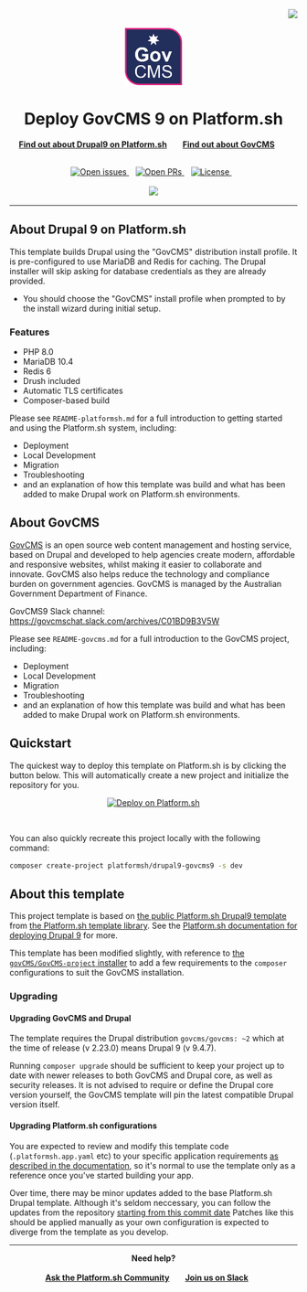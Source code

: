 
<p align="right">
<a href="https://platform.sh">
<img src="https://platform.sh/logos/redesign/Platformsh_logo_black.svg" width="150px">
</a>

</p>

<p align="center">
<a href="https://www.govcms.gov.au/">
<img src="govcms-logo.png" alt="GovCMS logo"  width="100px"  />
</a>
</p>

<h1 align="center">Deploy GovCMS 9 on Platform.sh</h1>

<p align="center">
<a href="https://github.com/platformsh-templates/drupal9/blob/master/README.md"><strong>Find out about Drupal9 on Platform.sh</strong></a>&nbsp&nbsp&nbsp&nbsp&nbsp&nbsp
<a href="https://github.com/govCMS/GovCMS/blob/2.x-develop/README.md"><strong>Find out about GovCMS</strong></a>&nbsp&nbsp&nbsp&nbsp&nbsp&nbsp
<br /><br />
</p>

<p align="center">
<a href="https://github.com/platformsh-templates/drupal9-govcms9/issues">
<img src="https://img.shields.io/github/issues/platformsh-templates/drupal9-govcms9.svg?style=for-the-badge&labelColor=f4f2f3&color=ffd9d9&label=Issues" alt="Open issues" />
</a>&nbsp&nbsp
<a href="https://github.com/platformsh-templates/drupal9-govcms9/pulls">
<img src="https://img.shields.io/github/issues-pr/platformsh-templates/drupal9-govcms9.svg?style=for-the-badge&labelColor=f4f2f3&color=ffd9d9&label=Pull%20requests" alt="Open PRs" />
</a>&nbsp&nbsp
<a href="https://github.com/platformsh-templates/drupal9-govcms9/blob/master/LICENSE">
<img src="https://img.shields.io/static/v1?label=License&message=MIT&style=for-the-badge&labelColor=f4f2f3&color=ffd9d9" alt="License" />
</a>&nbsp&nbsp
<br /><br />
<a href="https://console.platform.sh/projects/create-project/?template=https://raw.githubusercontent.com/platformsh/template-builder/master/templates/drupal9-govcms9/.platform.template.yaml&utm_campaign=deploy_on_platform?utm_medium=button&utm_source=affiliate_links&utm_content=https://raw.githubusercontent.com/platformsh-templates/drupal9/updates/.platform.template.yaml" target="_blank" title="Deploy with Platform.sh"><img src="https://platform.sh/images/deploy/deploy-button-lg-blue.svg" width="175px"></a>
</p>
</p>

<hr>

## About Drupal 9 on Platform.sh

This template builds Drupal using the "GovCMS" distribution install profile.
It is pre-configured to use MariaDB and Redis for caching.
The Drupal installer will skip asking for database credentials as they are already provided.

* You should choose the "GovCMS" install profile when prompted to by the install wizard during initial setup.

### Features

- PHP 8.0
- MariaDB 10.4
- Redis 6
- Drush included
- Automatic TLS certificates
- Composer-based build

Please see `README-platformsh.md` for a full introduction to getting started and using the Platform.sh system, including:

* Deployment
* Local Development
* Migration
* Troubleshooting
* and an explanation of how this template was build and what has been added to make Drupal work on Platform.sh environments.

## About GovCMS

[GovCMS](https://www.govcms.gov.au) is an open source web content management and hosting service, based on Drupal and developed to help agencies create modern, affordable and responsive websites, whilst making it easier to collaborate and innovate. GovCMS also helps reduce the technology and compliance burden on government agencies. GovCMS is managed by the Australian Government Department of Finance.

GovCMS9 Slack channel: https://govcmschat.slack.com/archives/C01BD9B3V5W

Please see `README-govcms.md` for a full introduction to the GovCMS project, including:

* Deployment
* Local Development
* Migration
* Troubleshooting
* and an explanation of how this template was build and what has been added to make Drupal work on Platform.sh environments.

## Quickstart

The quickest way to deploy this template on Platform.sh is by clicking the button below.
This will automatically create a new project and initialize the repository for you.

<p align="center">
    <a href="https://console.platform.sh/projects/create-project?template=https://raw.githubusercontent.com/platformsh/template-builder/master/templates/drupal9/.platform.template.yaml&utm_content=drupal9&utm_source=github&utm_medium=button&utm_campaign=deploy_on_platform">
        <img src="https://platform.sh/images/deploy/lg-blue.svg" alt="Deploy on Platform.sh" width="170px" />
    </a>
</p>
<br/>



You can also quickly recreate this project locally with the following command:

```bash
composer create-project platformsh/drupal9-govcms9 -s dev
```

## About this template

This project template is based on [the public Platform.sh Drupal9 template](https://github.com/platformsh-templates/drupal9/tree/0a0257ddc427d7b7f7d87fb85fdb64604d5556b9) from [the Platform.sh template library](https://docs.platform.sh/development/templates.html).
See the [Platform.sh documentation for deploying Drupal 9](https://docs.platform.sh/guides/drupal9/deploy.html) for more.

This template has been modified slightly, with reference to [the `govCMS/GovCMS-project` installer](https://github.com/govCMS/GovCMS8-project) to add a few requirements to the `composer` configurations to suit the GovCMS installation.

### Upgrading

#### Upgrading GovCMS and Drupal

The template requires the Drupal distribution `govcms/govcms: ~2` which at the time of release (v 2.23.0) means Drupal 9 (v 9.4.7).

Running `composer upgrade` should be sufficient to keep your project up to date with newer releases to both GovCMS and Drupal core, as well as security releases.
It is not advised to require or define the Drupal core version yourself, the GovCMS template will pin the latest compatible Drupal version itself.

#### Upgrading Platform.sh configurations

You are expected to review and modify this template code  (`.platformsh.app.yaml` etc) to your specific application requirements [as described in the documentation](https://docs.platform.sh/create-apps/app-reference.html), so it's normal to use the template only as a reference once you've started building your app.

Over time, there may be minor updates added to the base Platform.sh Drupal template.
Although it's seldom neccessary, you can follow the updates from the repository [starting from this commit date](https://github.com/platformsh-templates/drupal9/tree/0a0257ddc427d7b7f7d87fb85fdb64604d5556b9)
Patches like this should be applied manually as your own configuration is expected to diverge from the template as you develop.

<hr/>

<p align="center">
<strong>Need help?</strong>
<br /><br />
<a href="https://community.platform.sh"><strong>Ask the Platform.sh Community</strong></a>&nbsp&nbsp&nbsp&nbsp&nbsp&nbsp
<a href="https://chat.platform.sh"><strong>Join us on Slack</strong></a>&nbsp&nbsp&nbsp&nbsp&nbsp&nbsp
<br />
</p>
